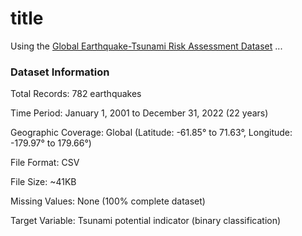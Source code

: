# title

Using the [Global Earthquake-Tsunami Risk Assessment Dataset](https://www.kaggle.com/datasets/ahmeduzaki/global-earthquake-tsunami-risk-assessment-dataset?resource=download) 
...

### Dataset Information

Total Records: 782 earthquakes 

Time Period: January 1, 2001 to December 31, 2022 (22 years) 

Geographic Coverage: Global (Latitude: -61.85° to 71.63°, Longitude: -179.97° to 179.66°) 

File Format: CSV 

File Size: ~41KB 

Missing Values: None (100% complete dataset) 

Target Variable: Tsunami potential indicator (binary classification) 
